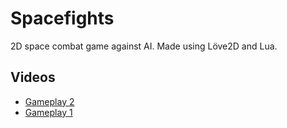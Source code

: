 # Spacefights
2D space combat game against AI.
Made using Löve2D and Lua.

##  Videos
+ [Gameplay 2](https://www.youtube.com/watch?v=rdhcu3s9f4k)
+ [Gameplay 1](https://www.youtube.com/watch?v=7j6bfTmk5kE&t)

